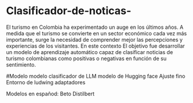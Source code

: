 # Clasificador-de-noticas-
El turismo en Colombia ha experimentado un auge en los últimos años. A medida que el turismo se convierte en un sector económico cada vez más importante, surge la necesidad de comprender mejor las percepciones y experiencias de los visitantes. En este contexto El objetivo fue desarrollar un modelo de aprendizaje automático capaz de clasificar noticias de turismo colombianas como positivas o negativas en función de su sentimiento.

#Modelo 
modelo clasificador de LLM
modelo de Hugging face 
Ajuste fino 
Entorno de ludwing 
adaptadores 

Modelos en españod:
Beto
Distilbert
